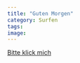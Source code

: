 ```yaml
---
title: "Guten Morgen"
category: Surfen
tags: 
image: 
---
```


[Bitte klick mich](http://www.geogreeting.com/view.html?zfPXW6Yy+h1W40mZ+i2GXPBo+p7-4$p5+1)